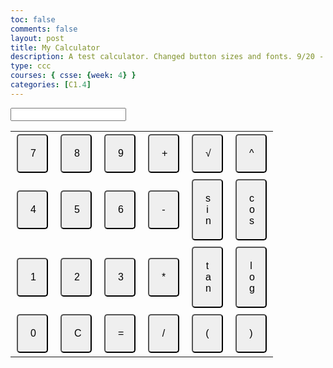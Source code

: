 ```yaml
---
toc: false
comments: false
layout: post
title: My Calculator
description: A test calculator. Changed button sizes and fonts. 9/20 - Changed the color of the buttons, added a hover button color change, changed the calculator layout into a table,  added some scientific calculator buttons (trig, exponents, sqrt, logs)
type: ccc
courses: { csse: {week: 4} }
categories: [C1.4]
---
```


<html>
<head>
<style>
/* Style for the calculator buttons */
.button {
  padding: 20px;
  text-align: center;
  text-decoration: none;
  display: inline-block;
  font-size: 16px;
  margin: 2px;
  cursor: pointer;
  border-radius: 5px;
  width: 50px;
  transition: background-color 0.2s, transform 0.1s;
}

/* Black number buttons */
.number-button {
  background-color: black;
  border: none;
  color: white;
}

/* Arithmetic operation buttons in green */
.operation-button {
  background-color: #27ae60;
  border: none;
  color: white;
}

/* Other buttons in red */
.other-button {
  background-color: #e74c3c;
  border: none;
  color: white;
}

/* Hover effect */
.button:hover {
  background-color: #2980b9;
}

/* Click effect */
.button:active {
  background-color: #1f6da6;
  transform: scale(0.95);
}

/* Style for the calculator table */
table {
  border-collapse: collapse;
  margin: 0 auto;
}

/* Style for the calculator display */
#display {
  width: 200px;
  font-size: 20px;
  padding: 10px;
}
</style>
</head>
<body>

<!-- Calculator display -->
<input type="text" id="display" readonly><br>

<!-- Calculator buttons -->
<table>
  <tr>
    <td><button class="button number-button" onclick="appendToDisplay('7')">7</button></td>
    <td><button class="button number-button" onclick="appendToDisplay('8')">8</button></td>
    <td><button class="button number-button" onclick="appendToDisplay('9')">9</button></td>
    <td><button class="button operation-button" onclick="appendToDisplay('+')">+</button></td>
    <td><button class="button other-button" onclick="appendToDisplay('sqrt(')">√</button></td>
    <td><button class="button other-button" onclick="appendToDisplay('**')">^</button></td>
  </tr>
  <tr>
    <td><button class="button number-button" onclick="appendToDisplay('4')">4</button></td>
    <td><button class="button number-button" onclick="appendToDisplay('5')">5</button></td>
    <td><button class="button number-button" onclick="appendToDisplay('6')">6</button></td>
    <td><button class="button operation-button" onclick="appendToDisplay('-')">-</button></td>
    <td><button class="button other-button" onclick="appendToDisplay('sin(')">sin</button></td>
    <td><button class="button other-button" onclick="appendToDisplay('cos(')">cos</button></td>
  </tr>
  <tr>
    <td><button class="button number-button" onclick="appendToDisplay('1')">1</button></td>
    <td><button class="button number-button" onclick="appendToDisplay('2')">2</button></td>
    <td><button class="button number-button" onclick="appendToDisplay('3')">3</button></td>
    <td><button class="button operation-button" onclick="appendToDisplay('*')">*</button></td>
    <td><button class="button other-button" onclick="appendToDisplay('tan(')">tan</button></td>
    <td><button class="button other-button" onclick="appendToDisplay('log(')">log</button></td>
  </tr>
  <tr>
    <td><button class="button number-button" onclick="appendToDisplay('0')">0</button></td>
    <td><button class="button other-button" onclick="clearDisplay()">C</button></td>
    <td><button class="button other-button" onclick="calculate()">=</button></td>
    <td><button class="button operation-button" onclick="appendToDisplay('/')">/</button></td>
    <td><button class="button other-button" onclick="appendToDisplay('('">(</button></td>
    <td><button class="button other-button" onclick="appendToDisplay(')')">)</button></td>
  </tr>
</table>

<script>
// Function to append clicked button value to the display
function appendToDisplay(value) {
  document.getElementById('display').value += value;
}

// Function to clear the display
function clearDisplay() {
  document.getElementById('display').value = '';
}

// Function to calculate the result
function calculate() {
  try {
    const result = eval(document.getElementById('display').value);
    document.getElementById('display').value = result;
  } catch (error) {
    document.getElementById('display').value = 'Error';
  }
}
</script>

</body>
</html>
